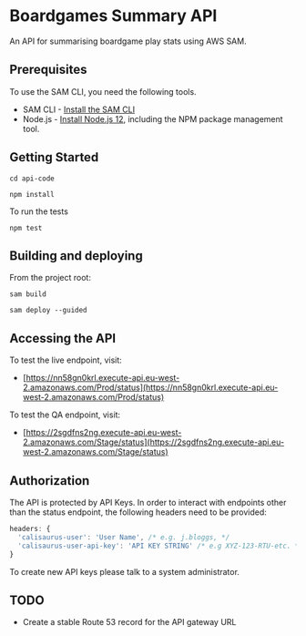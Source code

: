 # Boardgames Summary API

An API for summarising boardgame play stats using AWS SAM.

## Prerequisites

To use the SAM CLI, you need the following tools.

* SAM CLI - [Install the SAM CLI](https://docs.aws.amazon.com/serverless-application-model/latest/developerguide/serverless-sam-cli-install.html)
* Node.js - [Install Node.js 12](https://nodejs.org/en/), including the NPM package management tool.

## Getting Started

`cd api-code`

`npm install`

To run the tests

`npm test`

## Building and deploying

From the project root:

`sam build`

`sam deploy --guided`


## Accessing the API

To test the live endpoint, visit:
- [https://nn58gn0krl.execute-api.eu-west-2.amazonaws.com/Prod/status](https://nn58gn0krl.execute-api.eu-west-2.amazonaws.com/Prod/status)

To test the QA endpoint, visit:
- [https://2sgdfns2ng.execute-api.eu-west-2.amazonaws.com/Stage/status](https://2sgdfns2ng.execute-api.eu-west-2.amazonaws.com/Stage/status)

## Authorization

The API is protected by API Keys. In order to interact with endpoints other than the status endpoint, the following headers need to be provided:

```js
headers: {
  'calisaurus-user': 'User Name', /* e.g. j.bloggs, */ 
  'calisaurus-user-api-key': 'API KEY STRING' /* e.g XYZ-123-RTU-etc. */
}
```

To create new API keys please talk to a system administrator.

## TODO

- Create a stable Route 53 record for the API gateway URL


